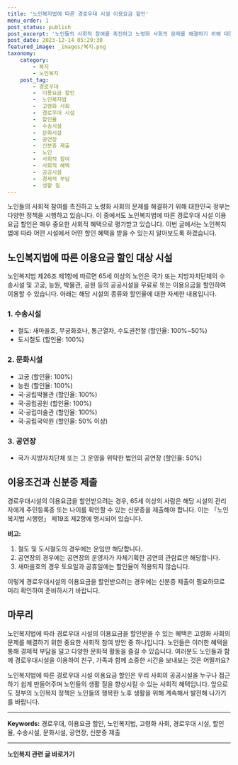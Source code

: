 ```yaml
---
title: '노인복지법에 따른 경로우대 시설 이용요금 할인'
menu_order: 1
post_status: publish
post_excerpt: '노인들의 사회적 참여를 촉진하고 노령화 사회의 문제를 해결하기 위해 대한민국 정부는 다양한 정책을 시행하고 있습니다. 이 중에서도 노인복지법에 따른 경로우대 시설 이용요금 할인은 매우 중요한 사회적 혜택으로 평가받고 있습니다. 이번 글에서는 노인복지법에 따라 어떤 시설에서 어떤 할인 혜택을 받을 수 있는지 알아보도록 하겠습니다.'
post_date: 2023-12-14 05:29:30
featured_image: _images/복지.png
taxonomy:
    category:
        - 복지
        - 노인복지
    post_tag:
        - 경로우대
        -  이용요금 할인
        -  노인복지법
        -  고령화 사회
        -  경로우대 시설
        -  할인율
        -  수송시설
        -  문화시설
        -  공연장
        -  신분증 제출
        -  노인
        -  사회적 참여
        -  사회적 혜택
        -  공공시설
        -  경제적 부담
        -  생활 질
---
```




노인들의 사회적 참여를 촉진하고 노령화 사회의 문제를 해결하기 위해 대한민국 정부는 다양한 정책을 시행하고 있습니다. 이 중에서도 노인복지법에 따른 경로우대 시설 이용요금 할인은 매우 중요한 사회적 혜택으로 평가받고 있습니다. 이번 글에서는 노인복지법에 따라 어떤 시설에서 어떤 할인 혜택을 받을 수 있는지 알아보도록 하겠습니다.

## 노인복지법에 따른 이용요금 할인 대상 시설

노인복지법 제26조 제1항에 따르면 65세 이상의 노인은 국가 또는 지방자치단체의 수송시설 및 고궁, 능원, 박물관, 공원 등의 공공시설을 무료로 또는 이용요금을 할인하여 이용할 수 있습니다. 아래는 해당 시설의 종류와 할인율에 대한 자세한 내용입니다.

### 1. 수송시설

- 철도: 새마을호, 무궁화호나, 통근열차, 수도권전철 (할인율: 100%~50%)
- 도시철도 (할인율: 100%)

### 2. 문화시설

- 고궁 (할인율: 100%)
- 능원 (할인율: 100%)
- 국·공립박물관 (할인율: 100%)
- 국·공립공원 (할인율: 100%)
- 국·공립미술관 (할인율: 100%)
- 국·공립국악원 (할인율: 50% 이상)

### 3. 공연장

- 국가·지방자치단체 또는 그 운영을 위탁한 법인의 공연장 (할인율: 50%)

## 이용조건과 신분증 제출

경로우대시설의 이용요금을 할인받으려는 경우, 65세 이상의 사람은 해당 시설의 관리자에게 주민등록증 또는 나이를 확인할 수 있는 신분증을 제출해야 합니다. 이는 「노인복지법 시행령」 제19조 제2항에 명시되어 있습니다.

**비고:**
1. 철도 및 도시철도의 경우에는 운임만 해당합니다.
2. 공연장의 경우에는 공연장의 운영자가 자체기획한 공연의 관람료만 해당합니다.
3. 새마을호의 경우 토요일과 공휴일에는 할인율이 적용되지 않습니다.

이렇게 경로우대시설의 이용요금을 할인받으려는 경우에는 신분증 제출이 필요하므로 미리 확인하여 준비하시기 바랍니다.

## 마무리

노인복지법에 따라 경로우대 시설의 이용요금을 할인받을 수 있는 혜택은 고령화 사회의 문제를 해결하기 위한 중요한 사회적 참여 방안 중 하나입니다. 노인들은 이러한 혜택을 통해 경제적 부담을 덜고 다양한 문화적 활동을 즐길 수 있습니다. 여러분도 노인들과 함께 경로우대시설을 이용하여 친구, 가족과 함께 소중한 시간을 보내보는 것은 어떨까요?

노인복지법에 따른 경로우대 시설 이용요금 할인은 우리 사회의 공공시설을 누구나 접근하기 쉽게 만들어주며 노인들의 생활 질을 향상시킬 수 있는 사회적 혜택입니다. 앞으로도 정부의 노인복지 정책은 노인들의 행복한 노후 생활을 위해 계속해서 발전해 나가기를 바랍니다.

---
**Keywords:** 경로우대, 이용요금 할인, 노인복지법, 고령화 사회, 경로우대 시설, 할인율, 수송시설, 문화시설, 공연장, 신분증 제출
<!-- wp:separator -->
<hr class="wp-block-separator has-alpha-channel-opacity"/>
<!-- /wp:separator -->

<!-- wp:group {"backgroundColor":"base","layout":{"type":"constrained"}} -->
<div class="wp-block-group has-base-background-color has-background"><!-- wp:paragraph {"align":"center","fontSize":"medium"} -->
<p class="has-text-align-center has-large-font-size"><strong>노인복지 관련 글 바로가기</strong></p>
<!-- /wp:paragraph -->


<!-- wp:latest-posts
{"categories":[{"id":15998,"count":19,"description":"","link":"https://uknowlaw.com/category/%eb%85%b8%ec%9d%b8%eb%b3%b5%ec%a7%80/","name":"노인복지","slug":"노인복지","taxonomy":"category","parent":0,"meta":[],"_links":{"self":[{"href":"https://uknowlaw.com/wp-json/wp/v2/categories/15998"}],"collection":[{"href":"https://uknowlaw.com/wp-json/wp/v2/categories"}],"about":[{"href":"https://uknowlaw.com/wp-json/wp/v2/taxonomies/category"}],"wp:post_type":[{"href":"https://uknowlaw.com/wp-json/wp/v2/posts?categories=15998"}],"curies":[{"name":"wp","href":"https://api.w.org/{rel}","templated":true}]}}],"postsToShow":100,"excerptLength":28,"postLayout":"grid","columns":2,"featuredImageAlign":"left","featuredImageSizeSlug":"large","fontSize":"small"} /--></div>
<!-- /wp:group -->